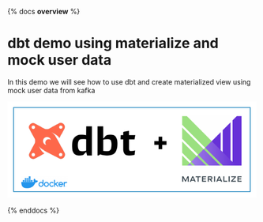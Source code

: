 {% docs __overview__ %}
  
# dbt demo using materialize and mock user data
In this demo we will see how to use dbt and create materialized view using mock user data from kafka
  
![Overview](../assets/01.png)
  
{% enddocs %}